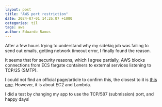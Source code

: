 ```yaml
---
layout: post
title: "AWS port restriction"
date: 2024-07-01 14:26:07 +1000
categories: til
tags: aws
author: Eduardo Ramos
---
```

After a few hours trying to understand why my sidekiq job was failing to send out emails, getting
network timeout error, I finally found the reason.

It seems that for security reasons, which I agree partially, AWS blocks connections from ECS fargate containers to external services listening to TCP/25 (SMTP).

I could not find an official page/article to confirm this, the closest to it is [this one](https://docs.aws.amazon.com/AWSEC2/latest/UserGuide/ec2-resource-limits.html#port-25-throttle).
However, it is about EC2 and Lambda.

I did a test by changing my app to use the TCP/587 (submission) port, and happy days!
